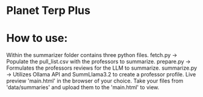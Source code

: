 # Planet Terp Plus

# How to use: 

Within the summarizer folder contains three python files.
    fetch.py     -> Populate the pull_list.csv with the professors to summarize.
    prepare.py   -> Formulates the professors reviews for the LLM to summarize.
    summarize.py -> Utilizes Ollama API and SummLlama3.2 to create a professor profile.
Live preview 'main.html' in the browser of your choice.
Take your files from 'data/summaries' and upload them to the 'main.html' to view.

